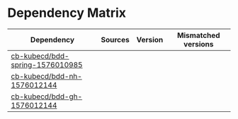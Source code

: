 # Dependency Matrix

Dependency | Sources | Version | Mismatched versions
---------- | ------- | ------- | -------------------
[cb-kubecd/bdd-spring-1576010985](https://github.com/cb-kubecd/bdd-spring-1576010985.git) |  | []() | 
[cb-kubecd/bdd-nh-1576012144](https://github.com/cb-kubecd/bdd-nh-1576012144.git) |  | []() | 
[cb-kubecd/bdd-gh-1576012144](https://github.com/cb-kubecd/bdd-gh-1576012144.git) |  | []() | 
